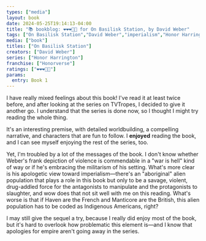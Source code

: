 ```yaml
---
types: ["media"]
layout: book
date: 2024-05-25T19:14:13-04:00
title: "📚 bookblog: ❤️❤️❤️🖤🖤 for On Basilisk Station, by David Weber"
tags: ["On Basilisk Station","David Weber","imperialism","Honor Harrington"]
media: ["book"]
titles: ["On Basilisk Station"]
creators: ["David Weber"]
series: ["Honor Harrington"]
franchise: ["Honorverse"]
ratings: ["❤️❤️❤️🖤🖤"]
params:
  entry: Book 1
---
```


I have really mixed feelings about this book! I've read it at least twice before, and after looking at the series on TVTropes, I decided to give it another go. I understand that the series is done now, so I thought I might try reading the whole thing.

It's an interesting premise, with detailed worldbuilding, a compelling narrative, and characters that are fun to follow. I **enjoyed** reading the book, and I can see myself enjoying the rest of the series, too.

Yet, I'm troubled by a lot of the messages of the book. I don't know whether Weber's frank depiction of violence is commendable in a "war is hell" kind of way or if he's embracing the militarism of his setting. What's more clear is his apologetic view toward imperialism—there's an "aboriginal" alien population that plays a role in this book but only to be a savage, violent, drug-addled force for the antagonists to manipulate and the protagonists to slaughter, and wow does that not sit well with me on this reading. What's worse is that if Haven are the French and Manticore are the British, this alien population has to be coded as Indigenous Americans, right?

I may still give the sequel a try, because I really did enjoy most of the book, but it's hard to overlook how problematic this element is—and I know that apologies for empire aren't going away in the series.
